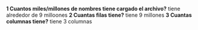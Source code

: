 __1 Cuantos miles/millones de nombres tiene cargado el archivo?__
tiene alrededor de 9 milloones
__2 Cuantas filas tiene?__
tiene 9 millones
__3 Cuantas columnas tiene?__
tiene 3 columnas
